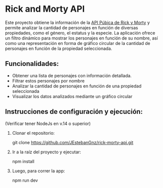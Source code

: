 # Rick and Morty API

Este proyecto obtiene la información de la [API Púbica de Rick y Morty](https://rickandmortyapi.com/) y permite analizar la cantidad de personajes en función de diversas propiedades, como el género, el estatus y la especie. La aplicación ofrece un filtro dinámico para mostrar los personajes en función de su nombre, así como una representación en forma de gráfico circular de la cantidad de personajes en función de la propiedad seleccionada.

## Funcionalidades:
- Obtener una lista de personajes con información detallada.
- Filtrar estos personajes por nombre
- Analizar la cantidad de personajes en función de una propiedad seleccionada
- Visualizar los datos analizados mediante un gráfico circular 


## Instrucciones de configuración y ejecución:

(Verificar tener NodeJs en v.14 o superior)

1. Clonar el repositorio:
  
   git clone https://github.com/JEstebanGnz/rick-morty-api.git

2. Ir a la raíz del proyecto y ejecutar:

    npm install

3. Luego, para correr la app:

    npm run dev
